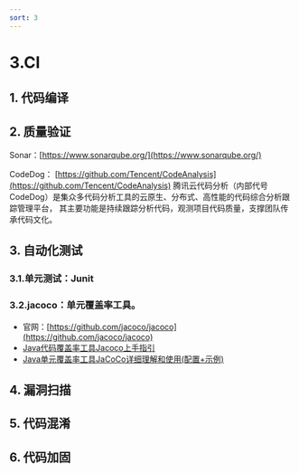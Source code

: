 ```yaml
---
sort: 3
---
```

# 3.CI

## 1. 代码编译


## 2. 质量验证
Sonar：[https://www.sonarqube.org/](https://www.sonarqube.org/)

CodeDog： [https://github.com/Tencent/CodeAnalysis](https://github.com/Tencent/CodeAnalysis)
腾讯云代码分析（内部代号CodeDog）是集众多代码分析工具的云原生、分布式、高性能的代码综合分析跟踪管理平台，
其主要功能是持续跟踪分析代码，观测项目代码质量，支撑团队传承代码文化。



## 3. 自动化测试

### 3.1.单元测试：Junit

### 3.2.jacoco：单元覆盖率工具。

- 官网：[https://github.com/jacoco/jacoco](https://github.com/jacoco/jacoco)
- [Java代码覆盖率工具Jacoco上手指引](https://zhuanlan.zhihu.com/p/363864068)
- [Java单元覆盖率工具JaCoCo详细理解和使用(配置+示例)](https://blog.csdn.net/skh2015java/article/details/121775806)

## 4. 漏洞扫描

## 5. 代码混淆

## 6. 代码加固